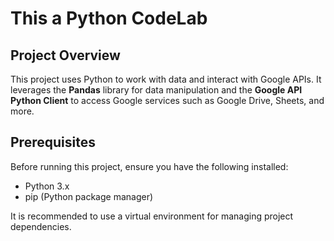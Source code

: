 # This a Python CodeLab

## Project Overview
This project uses Python to work with data and interact with Google APIs.
It leverages the **Pandas** library for data manipulation and the **Google API Python Client** to access Google services such as Google Drive, Sheets, and more.

## Prerequisites
Before running this project, ensure you have the following installed:
- Python 3.x
- pip (Python package manager)

It is recommended to use a virtual environment for managing project dependencies.
